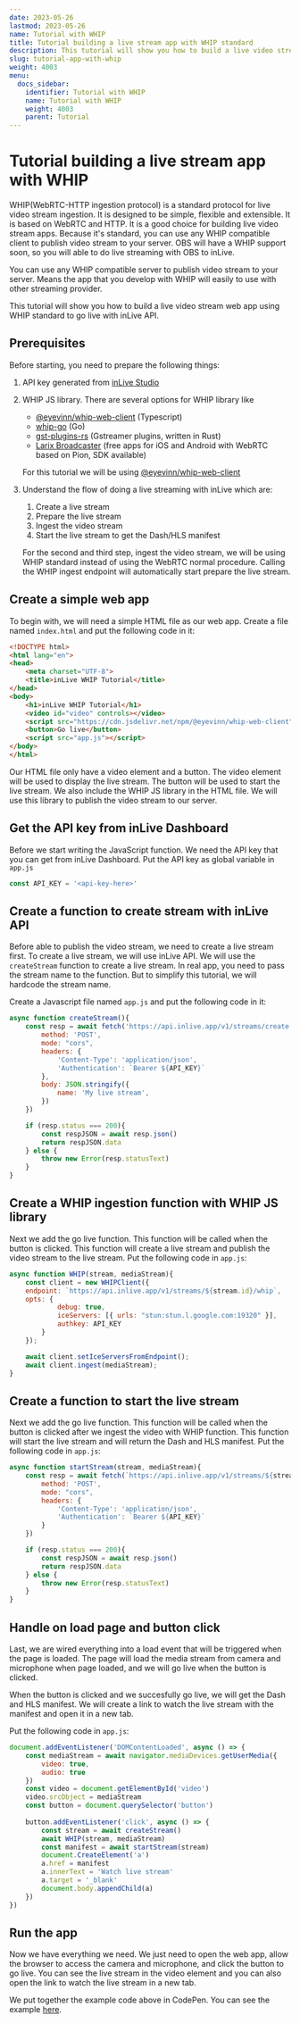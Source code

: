 ```yaml
---
date: 2023-05-26
lastmod: 2023-05-26
name: Tutorial with WHIP
title: Tutorial building a live stream app with WHIP standard
description: This tutorial will show you how to build a live video stream web app using WHIP standard.
slug: tutorial-app-with-whip
weight: 4003
menu:
  docs_sidebar:
    identifier: Tutorial with WHIP
    name: Tutorial with WHIP
    weight: 4003
    parent: Tutorial
---
```

# Tutorial building a live stream app with WHIP

WHIP(WebRTC-HTTP ingestion protocol) is a standard protocol for live video stream ingestion. It is designed to be simple, flexible and extensible. It is based on WebRTC and HTTP. It is a good choice for building live video stream apps. Because it's standard, you can use any WHIP compatible client to publish video stream to your server. OBS will have a WHIP support soon, so you will able to do live streaming with OBS to inLive.

You can use any WHIP compatible server to publish video stream to your server. Means the app that you develop with WHIP will easily to use with other streaming provider.

This tutorial will show you how to build a live video stream web app using WHIP standard to go live with inLive API.

## Prerequisites
Before starting, you need to prepare the following things:
1. API key generated from [inLive Studio](https://studio.inlive.app)
2. WHIP JS library. There are several options for WHIP library like
   * [@eyevinn/whip-web-client](https://www.npmjs.com/package/@eyevinn/whip-web-client) (Typescript)
   * [whip-go](https://github.com/ggarber/whip-go) (Go)
   * [gst-plugins-rs](https://gitlab.freedesktop.org/gstreamer/gst-plugins-rs) (Gstreamer plugins, written in Rust)
   * [Larix Broadcaster](https://softvelum.com/larix/)  (free apps for iOS and Android with WebRTC based on Pion, SDK available)

    For this tutorial we will be using [@eyevinn/whip-web-client](https://www.npmjs.com/package/@eyevinn/whip-web-client) 
3. Understand the flow of doing a live streaming with inLive which are:
   1. Create a live stream
   2. Prepare the live stream
   3. Ingest the video stream
   4. Start the live stream to get the Dash/HLS manifest

    For the second and third step, ingest the video stream, we will be using WHIP standard instead of using the WebRTC normal procedure. Calling the WHIP ingest endpoint will automatically start prepare the live stream.

## Create a simple web app
To begin with, we will need a simple HTML file as our web app. Create a file named `index.html` and put the following code in it:
```html
<!DOCTYPE html>
<html lang="en">
<head>
    <meta charset="UTF-8">
    <title>inLive WHIP Tutorial</title>
</head>
<body>
    <h1>inLive WHIP Tutorial</h1>
    <video id="video" controls></video>
    <script src="https://cdn.jsdelivr.net/npm/@eyevinn/whip-web-client"></script>
    <button>Go live</button>
    <script src="app.js"></script>
</body>
</html>
```

Our HTML file only have a video element and a button. The video element will be used to display the live stream. The button will be used to start the live stream. We also include the WHIP JS library in the HTML file. We will use this library to publish the video stream to our server.

## Get the API key from inLive Dashboard 
Before we start writing the JavaScript function. We need the API key that you can get from inLive Dashboard. Put the API key as global variable in `app.js`
````js
const API_KEY = '<api-key-here>'
````


## Create a function to create stream with inLive API
Before able to publish the video stream, we need to create a live stream first. To create a live stream, we will use inLive API. We will use the `createStream` function to create a live stream. In real app, you need to pass the stream name to the function. But to simplify this tutorial, we will hardcode the stream name.

Create a Javascript file named `app.js` and put the following code in it:
```js
async function createStream(){
    const resp = await fetch('https://api.inlive.app/v1/streams/create',{
        method: 'POST',
        mode: "cors",
        headers: {
            'Content-Type': 'application/json',
            'Authentication': `Bearer ${API_KEY}`
        },
        body: JSON.stringify({
            name: 'My live stream',
        })
    })

    if (resp.status === 200){
        const respJSON = await resp.json()
        return respJSON.data
    } else {
        throw new Error(resp.statusText)
    }
}
```

## Create a WHIP ingestion function with WHIP JS library
Next we add the go live function. This function will be called when the button is clicked. This function will create a live stream and publish the video stream to the live stream. Put the following code in `app.js`:

```js
async function WHIP(stream, mediaStream){
    const client = new WHIPClient({
    endpoint: `https://api.inlive.app/v1/streams/${stream.id}/whip`,
    opts: { 
            debug: true, 
            iceServers: [{ urls: "stun:stun.l.google.com:19320" }],
            authkey: API_KEY
        }
    });

    await client.setIceServersFromEndpoint();
    await client.ingest(mediaStream);
}
```

## Create a function to start the live stream
Next we add the go live function. This function will be called when the button is clicked after we ingest the video with WHIP function. This function will start the live stream and will return the Dash and HLS manifest. Put the following code in `app.js`:

```js
async function startStream(stream, mediaStream){
    const resp = await fetch(`https://api.inlive.app/v1/streams/${stream.id}/start`, {
        method: 'POST',
        mode: "cors",
        headers: {
            'Content-Type': 'application/json',
            'Authentication': `Bearer ${API_KEY}`
        }
    })

    if (resp.status === 200){
        const respJSON = await resp.json()
        return respJSON.data
    } else {
        throw new Error(resp.statusText)
    }
}
```

## Handle on load page and button click
Last, we are wired everything into a load event that will be triggered when the page is loaded. The page will load the media stream from camera and microphone when page loaded, and we will go live when the button is clicked. 

When the button is clicked and we succesfully go live, we will get the Dash and HLS manifest. We will create a link to watch the live stream with the manifest and open it in a new tab.

Put the following code in `app.js`:

```js
document.addEventListener('DOMContentLoaded', async () => {
    const mediaStream = await navigator.mediaDevices.getUserMedia({
        video: true,
        audio: true
    })
    const video = document.getElementById('video')
    video.srcObject = mediaStream
    const button = document.querySelector('button')
    
    button.addEventListener('click', async () => {
        const stream = await createStream()
        await WHIP(stream, mediaStream)
        const manifest = await startStream(stream)
        document.CreateElement('a')
        a.href = manifest
        a.innerText = 'Watch live stream'
        a.target = '_blank'
        document.body.appendChild(a)
    })
})
```

## Run the app
Now we have everything we need. We just need to open the web app, allow the browser to access the camera and microphone, and click the button to go live. You can see the live stream in the video element and you can also open the link to watch the live stream in a new tab.

We put together the example code above in CodePen. You can see the example [here](https://codepen.io/eyevinn-technology/pen/abJjJZq).